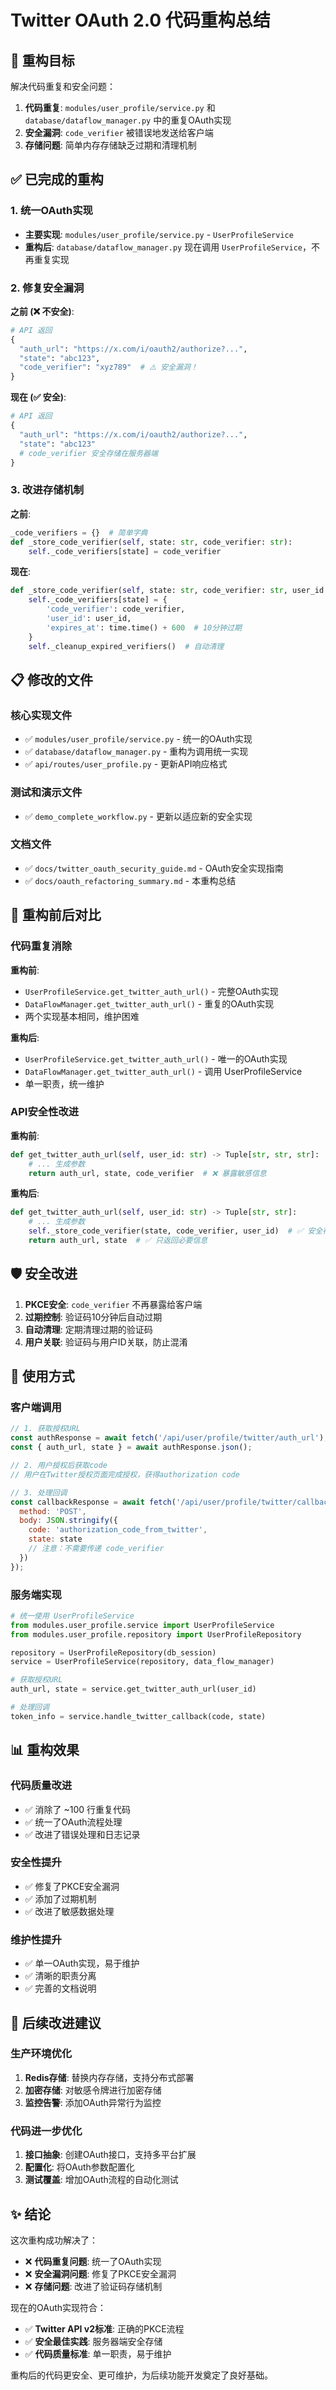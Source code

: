 # Twitter OAuth 2.0 代码重构总结

## 🎯 重构目标

解决代码重复和安全问题：
1. **代码重复**: `modules/user_profile/service.py` 和 `database/dataflow_manager.py` 中的重复OAuth实现
2. **安全漏洞**: `code_verifier` 被错误地发送给客户端
3. **存储问题**: 简单内存存储缺乏过期和清理机制

## ✅ 已完成的重构

### 1. 统一OAuth实现
- **主要实现**: `modules/user_profile/service.py` - `UserProfileService`
- **重构后**: `database/dataflow_manager.py` 现在调用 `UserProfileService`，不再重复实现

### 2. 修复安全漏洞
**之前 (❌ 不安全)**:
```python
# API 返回
{
  "auth_url": "https://x.com/i/oauth2/authorize?...",
  "state": "abc123",
  "code_verifier": "xyz789"  # ⚠️ 安全漏洞！
}
```

**现在 (✅ 安全)**:
```python
# API 返回
{
  "auth_url": "https://x.com/i/oauth2/authorize?...",
  "state": "abc123"
  # code_verifier 安全存储在服务器端
}
```

### 3. 改进存储机制
**之前**:
```python
_code_verifiers = {}  # 简单字典
def _store_code_verifier(self, state: str, code_verifier: str):
    self._code_verifiers[state] = code_verifier
```

**现在**:
```python
def _store_code_verifier(self, state: str, code_verifier: str, user_id: str):
    self._code_verifiers[state] = {
        'code_verifier': code_verifier,
        'user_id': user_id,
        'expires_at': time.time() + 600  # 10分钟过期
    }
    self._cleanup_expired_verifiers()  # 自动清理
```

## 📋 修改的文件

### 核心实现文件
- ✅ `modules/user_profile/service.py` - 统一的OAuth实现
- ✅ `database/dataflow_manager.py` - 重构为调用统一实现
- ✅ `api/routes/user_profile.py` - 更新API响应格式

### 测试和演示文件
- ✅ `demo_complete_workflow.py` - 更新以适应新的安全实现

### 文档文件
- ✅ `docs/twitter_oauth_security_guide.md` - OAuth安全实现指南
- ✅ `docs/oauth_refactoring_summary.md` - 本重构总结

## 🔧 重构前后对比

### 代码重复消除

**重构前**:
- `UserProfileService.get_twitter_auth_url()` - 完整OAuth实现
- `DataFlowManager.get_twitter_auth_url()` - 重复的OAuth实现
- 两个实现基本相同，维护困难

**重构后**:
- `UserProfileService.get_twitter_auth_url()` - 唯一的OAuth实现
- `DataFlowManager.get_twitter_auth_url()` - 调用 UserProfileService
- 单一职责，统一维护

### API安全性改进

**重构前**:
```python
def get_twitter_auth_url(self, user_id: str) -> Tuple[str, str, str]:
    # ... 生成参数
    return auth_url, state, code_verifier  # ❌ 暴露敏感信息
```

**重构后**:
```python
def get_twitter_auth_url(self, user_id: str) -> Tuple[str, str]:
    # ... 生成参数
    self._store_code_verifier(state, code_verifier, user_id)  # ✅ 安全存储
    return auth_url, state  # ✅ 只返回必要信息
```

## 🛡️ 安全改进

1. **PKCE安全**: `code_verifier` 不再暴露给客户端
2. **过期控制**: 验证码10分钟后自动过期
3. **自动清理**: 定期清理过期的验证码
4. **用户关联**: 验证码与用户ID关联，防止混淆

## 🚀 使用方式

### 客户端调用
```javascript
// 1. 获取授权URL
const authResponse = await fetch('/api/user/profile/twitter/auth_url');
const { auth_url, state } = await authResponse.json();

// 2. 用户授权后获取code
// 用户在Twitter授权页面完成授权，获得authorization code

// 3. 处理回调
const callbackResponse = await fetch('/api/user/profile/twitter/callback', {
  method: 'POST',
  body: JSON.stringify({
    code: 'authorization_code_from_twitter',
    state: state
    // 注意：不需要传递 code_verifier
  })
});
```

### 服务端实现
```python
# 统一使用 UserProfileService
from modules.user_profile.service import UserProfileService
from modules.user_profile.repository import UserProfileRepository

repository = UserProfileRepository(db_session)
service = UserProfileService(repository, data_flow_manager)

# 获取授权URL
auth_url, state = service.get_twitter_auth_url(user_id)

# 处理回调
token_info = service.handle_twitter_callback(code, state)
```

## 📊 重构效果

### 代码质量改进
- ✅ 消除了 ~100 行重复代码
- ✅ 统一了OAuth流程处理
- ✅ 改进了错误处理和日志记录

### 安全性提升
- ✅ 修复了PKCE安全漏洞
- ✅ 添加了过期机制
- ✅ 改进了敏感数据处理

### 维护性提升
- ✅ 单一OAuth实现，易于维护
- ✅ 清晰的职责分离
- ✅ 完善的文档说明

## 🔮 后续改进建议

### 生产环境优化
1. **Redis存储**: 替换内存存储，支持分布式部署
2. **加密存储**: 对敏感令牌进行加密存储
3. **监控告警**: 添加OAuth异常行为监控

### 代码进一步优化
1. **接口抽象**: 创建OAuth接口，支持多平台扩展
2. **配置化**: 将OAuth参数配置化
3. **测试覆盖**: 增加OAuth流程的自动化测试

## ✨ 结论

这次重构成功解决了：
- ❌ **代码重复问题**: 统一了OAuth实现
- ❌ **安全漏洞问题**: 修复了PKCE安全漏洞  
- ❌ **存储问题**: 改进了验证码存储机制

现在的OAuth实现符合：
- ✅ **Twitter API v2标准**: 正确的PKCE流程
- ✅ **安全最佳实践**: 服务器端安全存储
- ✅ **代码质量标准**: 单一职责，易于维护

重构后的代码更安全、更可维护，为后续功能开发奠定了良好基础。 